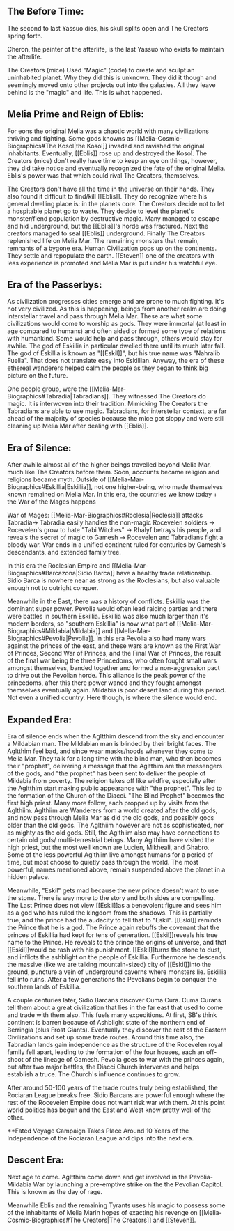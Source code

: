 ## The Before Time:
The second to last Yassuo dies, his skull splits open and The Creators spring forth.

Cheron, the painter of the afterlife, is the last Yassuo who exists to maintain the
afterlife.

The Creators (mice) Used "Magic" (code)
to create and sculpt an uninhabited planet. Why they
did this is unknown. They did it though and seemingly
moved onto other projects out into the galaxies.
All they leave behind is the "magic" and life. This is
what happened.


## Melia Prime and Reign of Eblis:
For eons the original Melia was a chaotic world with many civilizations thriving and fighting.
Some gods knowns as [[Melia-Cosmic-Biographics#The Kosol|the Kosol]] invaded and ravished the original inhabitants.
Eventually, [[Eblis]] rose up and destroyed the Kosol. The Creators (mice)
don't really have time to keep an eye on things, however,  they
did take notice and eventually recognized the fate of the original
Melia. Eblis's power was that which could rival The Creators, themselves.

The Creators don't have all the time in the universe on their hands. 
They also found it difficult to find/kill [[Eblis]]. They do recognize where his 
general dwelling place is: in the planets core. The Creators decide not to
let a hospitable planet go to waste. They decide to level the planet's
monster/fiend population by destructive magic. Many managed to escape 
and hid underground, but the [[Eblis]]'s horde was fractured. Next the 
creators managed to seal [[Eblis]] underground. Finally The Creators replenished
life on Melia Mar. The remaining monsters that remain, remnants of a bygone
era. Human Civilization pops up on the continents. They settle and repopulate
the earth. [[Steven]] one of the creators with less experience is promoted and Melia Mar
is put under his watchful eye.

## Era of the Passerbys:
As civilization progresses cities emerge and
are prone to much fighting. It's not very civilized.
As this is happening, beings from another realm are
doing interstellar travel and pass through Melia Mar.
These are what some civilizations would come to worship
as gods. They were immortal (at least in age compared
to humans) and often aided or formed some type of relations
with humankind. Some would help and pass through,
others would stay for awhile. The god of Eskillia in 
particular dwelled there until its much later fall. 
The god of Eskillia is known as "[[Eskil]]", but his true name
was "Nahralib Fuella". That does not translate easy into Eskillian.
Anyway, the era of these ethereal wanderers helped calm the
people as they began to think big picture on the future.

One people group, were the [[Melia-Mar-Biographics#Tabradia|Tabradians]]. They witnessed The Creators
do magic. It is interwoven into their tradition. Mimicking The Creators
the Tabradians are able to use magic. Tabradians, for interstellar
context, are far ahead of the majority of species because the mice
got sloppy and were still cleaning up Melia Mar after dealing with [[Eblis]].


## Era of Silence:
After awhile almost all of the higher beings travelled 
beyond Melia Mar, much like The Creators before them.
Soon, accounts became religion and religions became myth.
Outside of [[Melia-Mar-Biographics#Eskillia|Eskillia]], not one higher-being, who made
themselves known remained on Melia Mar. In this era, 
the countries we know today + the War of the Mages happens

War of Mages: [[Melia-Mar-Biographics#Roclesia|Roclesia]] attacks Tabradia-> Tabradia
easily handles the non-magic Rocevelen soldiers ->
Rocevelen's grow to hate "Tabi Witches" -> Rhalyf
betrays his people, and reveals the secret of magic
to Gamesh -> Rocevelen and Tabradians fight a bloody
war. War ends in a unified continent ruled for centuries
by Gamesh's descendants, and extended family tree.

In this era the Roclesian Empire and [[Melia-Mar-Biographics#Barcazona|Sidio Barca]] have a healthy
trade relationship. Sidio Barca is nowhere near as strong as the
Roclesians, but also valuable enough not to outright conquer.

Meanwhile in the East, there was a history of conflicts. Eskillia
was the dominant super power. Pevolia would often lead
raiding parties and there were battles in southern Eskillia.
Eskillia was also much larger than it's modern borders, so "southern
Eskillia" is now what part of [[Melia-Mar-Biographics#Mildabia|Mildabia]] and [[Melia-Mar-Biographics#Pevolia|Pevolia]]. In this
era Pevolia also had many wars against the princes of the east,
and these wars are known as the First War of Princes,
Second War of Princes, and the Final War of Princes, the result of
the final war being the three Princedoms, who often fought small
wars amongst themselves, banded together and formed a non-aggression
pact to drive out the Pevolian horde. This alliance is the peak 
power of the princedoms, after this there power waned and they
fought amongst themselves eventually again. Mildabia is poor desert
land during this period. Not even a unified country. Here though,
is where the silence would end.

## Expanded Era:
Era of silence ends when the Agltthim descend from the sky
and encounter a Mildabian man. The Mildabian man is blinded by
their bright faces. The Agltthim feel bad, and since wear masks/hoods
whenever they come to Melia Mar. They talk for a long time with
the blind man, who then becomes their "prophet", delivering a 
message that the Agltthim are the messengers of the gods, and 
"the prophet" has been sent to deliver the people of Mildabia from
poverty. The religion takes off like wildfire, especially after the
Agltthim start making public appearance with "the prophet". This
led to the formation of the Church of the Diacci. "The Blind Prophet"
becomes the first high priest. Many more follow, each propped up
by visits from the Aglthiim. Aglthiim are Wanderers from a world
created after the old gods, and now pass through Melia Mar as did
the old gods, and possibly gods older than the old gods. The Aglthiim
however are not as sophisticated, nor as mighty as the old gods.
Still, the Aglthiim also may have connections to certain old gods/
multi-terrestrial beings. Many Aglthiim have visited the high priest,
but the most well known are Lucien, Mikheali, and Ghabro. Some of the
less powerful Aglthiim live amongst humans for a period of time, but most
choose to quietly pass through the world. The most powerful, names mentioned
above, remain suspended above the planet in a hidden palace. 

Meanwhile, "Eskil" gets mad because the new prince doesn't 
want to use the stone. There is way more to the story and both sides
are compelling. The Last Prince does not view [[Eskil]]as a benevolent
figure and sees him as a god who has ruled the kingdom from the shadows.
This is partially true, and the prince had the audacity to tell that to
"Eskil". [[Eskil]] reminds the Prince that he is a god. The Prince again
rebuffs the covenant that the princes of Eskillia had kept for tens of
generation. [[Eskil]]reveals his true name to the Prince. He reveals to the
prince the origins of universe, and that [[Eskil]]would be rash with his
punishment. [[Eskil]]turns the stone to dust, and inflicts the ashblight 
on the people of Eskillia. Furthermore he descends the massive (like we
are talking mountain-sized) city of [[Eskil]]into the ground, puncture a vein
of underground caverns where monsters lie. Eskillia fell into ruins.
After a few generations the Pevolians begin to conquer the southern lands
of Eskillia. 

A couple centuries later, Sidio Barcans discover Cuma Cura. Cuma
Curans tell them about a great civilization that lies in the far
east that used to come and trade with them also. This fuels many
expeditions. At first, SB's think continent is barren because of 
Ashblight state of the northern end of Berringia (plus Frost Giants).
Eventually they discover the rest of the Eastern Civilizations and
set up some trade routes. Around this time also, the Tabradian lands
gain independence as the structure of the Rocevelen royal family fell
apart, leading to the formation of the four houses, each an off-shoot
of the lineage of Gamesh. Pevolia goes to war with the princes again,
but after two major battles, the Diacci Church intervenes and helps
establish a truce. The Church's influence continues to grow. 

After around 50-100 years of the trade routes truly being established,
the Rociaran League breaks free. Sidio Barcans are powerful enough
where the rest of the Rocevelen Empire does not want risk war with 
them. At this point world politics has begun and the East and West
know pretty well of the other. 

**Fated Voyage Campaign Takes Place Around 10 Years of the Independence
of the Rociaran League and dips into the next era.

## Descent Era:
Next age to come. Agltthim come down and get involved in the Pevolia-Mildabia War
by launching a pre-emptive strike on the the Pevolian Capitol. This is known as
the day of rage.

Meanwhile Eblis and the remaining Tyrants uses his magic to possess some 
of the inhabitants of Melia Marin hopes of exacting his revenge on
[[Melia-Cosmic-Biographics#The Creators|The Creators]] and [[Steven]].

